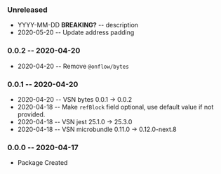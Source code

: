 ### Unreleased

- YYYY-MM-DD **BREAKING?** -- description
- 2020-05-20 -- Update address padding

### 0.0.2 -- 2020-04-20

- 2020-04-20 -- Remove `@onflow/bytes`

### 0.0.1 -- 2020-04-20

- 2020-04-20 -- VSN bytes 0.0.1 -> 0.0.2
- 2020-04-18 -- Make `refBlock` field optional, use default value if not provided.
- 2020-04-18 -- VSN jest 25.1.0 -> 25.3.0
- 2020-04-18 -- VSN microbundle 0.11.0 -> 0.12.0-next.8

### 0.0.0 -- 2020-04-17

- Package Created
